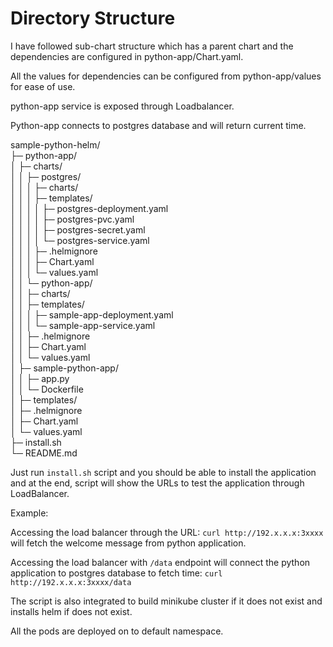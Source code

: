 # Directory Structure

I have followed sub-chart structure which has a parent chart and the dependencies are configured in python-app/Chart.yaml.  

All the values for dependencies can be configured from python-app/values for ease of use.

python-app service is exposed through Loadbalancer.  

Python-app connects to postgres database and will return current time.  

sample-python-helm/  
  ├─ python-app/  
  │  ├─ charts/  
  │  │  ├─ postgres/  
  │  │  │  ├─ charts/  
  │  │  │  ├─ templates/  
  │  │  │  │  ├─ postgres-deployment.yaml  
  │  │  │  │  ├─ postgres-pvc.yaml  
  │  │  │  │  ├─ postgres-secret.yaml  
  │  │  │  │  └─ postgres-service.yaml  
  │  │  │  ├─ .helmignore  
  │  │  │  ├─ Chart.yaml  
  │  │  │  └─ values.yaml  
  │  │  └─ python-app/  
  │  │     ├─ charts/  
  │  │     ├─ templates/  
  │  │     │  ├─ sample-app-deployment.yaml  
  │  │     │  └─ sample-app-service.yaml  
  │  │     ├─ .helmignore  
  │  │     ├─ Chart.yaml  
  │  │     └─ values.yaml  
  │  ├─ sample-python-app/  
  │  │  ├─ app.py  
  │  │  └─ Dockerfile  
  │  ├─ templates/  
  │  ├─ .helmignore  
  │  ├─ Chart.yaml  
  │  └─ values.yaml  
  ├─ install.sh  
  └─ README.md  

Just run `install.sh` script and you should be able to install the application and at the end, script will show the URLs to test the application through LoadBalancer.  

Example:

Accessing the load balancer through the URL: `curl http://192.x.x.x:3xxxx` will fetch the welcome message from python application.

Accessing the load balancer with `/data` endpoint will connect the python application to postgres database to fetch time: `curl http://192.x.x.x:3xxxx/data`

The script is also integrated to build minikube cluster if it does not exist and installs helm if does not exist.

All the pods are deployed on to default namespace.
